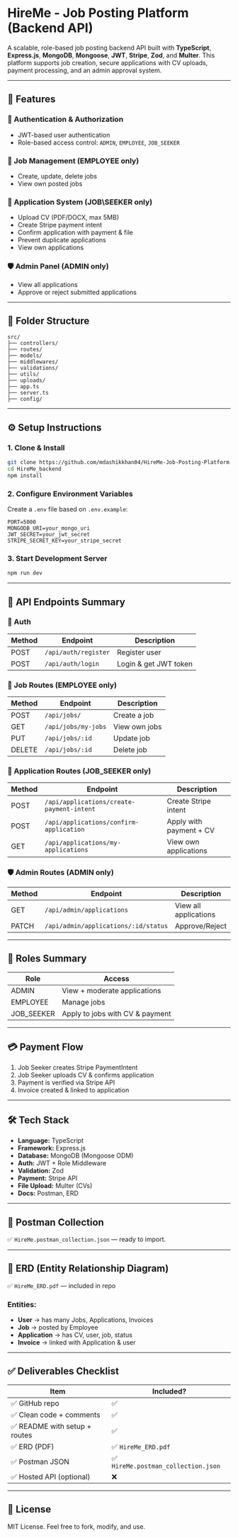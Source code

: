 # HireMe - Job Posting Platform (Backend API)

A scalable, role-based job posting backend API built with **TypeScript**, **Express.js**, **MongoDB**, **Mongoose**, **JWT**, **Stripe**, **Zod**, and **Multer**. This platform supports job creation, secure applications with CV uploads, payment processing, and an admin approval system.

---

## 🚀 Features

### 🔐 Authentication & Authorization

* JWT-based user authentication
* Role-based access control: `ADMIN`, `EMPLOYEE`, `JOB_SEEKER`

### 💼 Job Management (EMPLOYEE only)

* Create, update, delete jobs
* View own posted jobs

### 📄 Application System (JOB\SEEKER only)

* Upload CV (PDF/DOCX, max 5MB)
* Create Stripe payment intent
* Confirm application with payment & file
* Prevent duplicate applications
* View own applications

### 🛡 Admin Panel (ADMIN only)

* View all applications
* Approve or reject submitted applications

---

## 📁 Folder Structure

```
src/
├── controllers/
├── routes/
├── models/
├── middlewares/
├── validations/
├── utils/
├── uploads/
├── app.ts
├── server.ts
├── config/
```

---

## ⚙️ Setup Instructions

### 1. Clone & Install

```bash
git clone https://github.com/mdashikkhan04/HireMe-Job-Posting-Platform.git
cd HireMe_backend
npm install
```

### 2. Configure Environment Variables

Create a `.env` file based on `.env.example`:

```env
PORT=5000
MONGODB_URI=your_mongo_uri
JWT_SECRET=your_jwt_secret
STRIPE_SECRET_KEY=your_stripe_secret
```

### 3. Start Development Server

```bash
npm run dev
```

---

## 📮 API Endpoints Summary

### 🔐 Auth

| Method | Endpoint             | Description           |
| ------ | -------------------- | --------------------- |
| POST   | `/api/auth/register` | Register user         |
| POST   | `/api/auth/login`    | Login & get JWT token |

### 💼 Job Routes (EMPLOYEE only)

| Method | Endpoint            | Description   |
| ------ | ------------------- | ------------- |
| POST   | `/api/jobs/`        | Create a job  |
| GET    | `/api/jobs/my-jobs` | View own jobs |
| PUT    | `/api/jobs/:id`     | Update job    |
| DELETE | `/api/jobs/:id`     | Delete job    |

### 📄 Application Routes (JOB\_SEEKER only)

| Method | Endpoint                                  | Description             |
| ------ | ----------------------------------------- | ----------------------- |
| POST   | `/api/applications/create-payment-intent` | Create Stripe intent    |
| POST   | `/api/applications/confirm-application`   | Apply with payment + CV |
| GET    | `/api/applications/my-applications`       | View own applications   |

### 🛡 Admin Routes (ADMIN only)

| Method | Endpoint                             | Description           |
| ------ | ------------------------------------ | --------------------- |
| GET    | `/api/admin/applications`            | View all applications |
| PATCH  | `/api/admin/applications/:id/status` | Approve/Reject        |

---

## 🧠 Roles Summary

| Role        | Access                          |
| ----------- | ------------------------------- |
| ADMIN       | View + moderate applications    |
| EMPLOYEE    | Manage jobs                     |
| JOB\_SEEKER | Apply to jobs with CV & payment |

---

## 💳 Payment Flow

1. Job Seeker creates Stripe PaymentIntent
2. Job Seeker uploads CV & confirms application
3. Payment is verified via Stripe API
4. Invoice created & linked to application

---

## 🛠 Tech Stack

* **Language:** TypeScript
* **Framework:** Express.js
* **Database:** MongoDB (Mongoose ODM)
* **Auth:** JWT + Role Middleware
* **Validation:** Zod
* **Payment:** Stripe API
* **File Upload:** Multer (CVs)
* **Docs:** Postman, ERD

---

## 🧪 Postman Collection

✅ `HireMe.postman_collection.json` — ready to import.

---

## 🧾 ERD (Entity Relationship Diagram)

✅ `HireMe_ERD.pdf` — included in repo

### Entities:

* **User** → has many Jobs, Applications, Invoices
* **Job** → posted by Employee
* **Application** → has CV, user, job, status
* **Invoice** → linked with Application & user

---

## ✅ Deliverables Checklist

| Item                         | Included?                          |
| ---------------------------- | ---------------------------------- |
| ✅ GitHub repo                | ✅                                  |
| ✅ Clean code + comments      | ✅                                  |
| ✅ README with setup + routes | ✅                                  |
| ✅ ERD (PDF)                  | ✅ `HireMe_ERD.pdf`                 |
| ✅ Postman JSON               | ✅ `HireMe.postman_collection.json` |
| ✅ Hosted API (optional)      | ❌                                  |

---

## 📜 License

MIT License. Feel free to fork, modify, and use.
